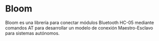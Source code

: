 # Bloom
Bloom es una librería para conectar módulos Bluetooth HC-05 mediante comandos AT para desarrollar un modelo de conexión Maestro-Esclavo para sistemas autónomos.

